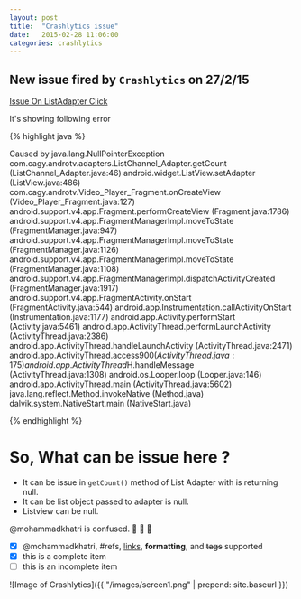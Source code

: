 ```yaml
---
layout: post
title:  "Crashlytics issue"
date:   2015-02-28 11:06:00
categories: crashlytics
---
```

## New issue fired by `Crashlytics` on 27/2/15 

[Issue On ListAdapter Click][1]

It's showing following error

{% highlight java %}

Caused by java.lang.NullPointerException
com.cagy.androtv.adapters.ListChannel_Adapter.getCount (ListChannel_Adapter.java:46)
android.widget.ListView.setAdapter (ListView.java:486)
com.cagy.androtv.Video_Player_Fragment.onCreateView (Video_Player_Fragment.java:127)
android.support.v4.app.Fragment.performCreateView (Fragment.java:1786)
android.support.v4.app.FragmentManagerImpl.moveToState (FragmentManager.java:947)
android.support.v4.app.FragmentManagerImpl.moveToState (FragmentManager.java:1126)
android.support.v4.app.FragmentManagerImpl.moveToState (FragmentManager.java:1108)
android.support.v4.app.FragmentManagerImpl.dispatchActivityCreated (FragmentManager.java:1917)
android.support.v4.app.FragmentActivity.onStart (FragmentActivity.java:544)
android.app.Instrumentation.callActivityOnStart (Instrumentation.java:1177)
android.app.Activity.performStart (Activity.java:5461)
android.app.ActivityThread.performLaunchActivity (ActivityThread.java:2386)
android.app.ActivityThread.handleLaunchActivity (ActivityThread.java:2471)
android.app.ActivityThread.access$900 (ActivityThread.java:175)
android.app.ActivityThread$H.handleMessage (ActivityThread.java:1308)
android.os.Looper.loop (Looper.java:146)
android.app.ActivityThread.main (ActivityThread.java:5602)
java.lang.reflect.Method.invokeNative (Method.java)
dalvik.system.NativeStart.main (NativeStart.java)

{% endhighlight %}

# So, What can be issue here ?
- It can be issue in `getCount()` method of List Adapter with is returning null.
- It can be list object passed to adapter is null.
- Listview can be null.

@mohammadkhatri is confused. :raising_hand: :raising_hand: :raising_hand: 

- [x] @mohammadkhatri, #refs, [links](), **formatting**, and <del>tags</del> supported
- [x] this is a complete item
- [ ] this is an incomplete item

![Image of Crashlytics]({{ "/images/screen1.png" | prepend: site.baseurl }})

[1]: https://fabric.io/blackid/android/apps/com.cagy.androtv/issues/54f090c67d7854d7c9933bf8

